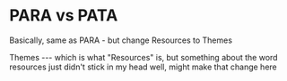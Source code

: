 # PARA vs PATA

Basically, same as PARA - but change Resources to Themes

Themes --- which is what "Resources" is, but something about the word resources just didn't stick in my head well, might make that change here